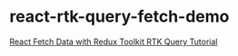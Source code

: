 # react-rtk-query-fetch-demo

[React Fetch Data with Redux Toolkit RTK Query Tutorial](https://www.positronx.io/react-fetch-data-with-rtk-query-redux-toolkit-tutorial)
